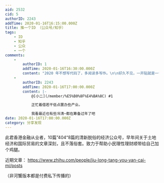```yaml
---
aid: 2532
cid: 5
authorID: 2243
addTime: 2020-01-16T16:15:00.000Z
title: 推一个ID （公众号/知乎）
tags:
    - ID
    - 知乎
    - 公众
    - 一个
comments:
    -
        authorID: 1
        addTime: 2020-01-16T16:30:00.000Z
        content: "2020 年不想写代码了，多阅读多写作。\n\n好久不见，一开贴就是一个大牛\U0001F638\U0001F638\U0001F638"
    -
        authorID: 2243
        addTime: 2020-01-16T17:00:00.000Z
        content: |-
            @[小二](/member/%E5%B0%8F%E4%BA%8C) #1

            正忙着借若干低点置办些产业。

            我看最近也有些冷清~都在筹备过年了吧
date: 2020-01-16T17:00:00.000Z
category: 分享发现
---
```


此君香港金融从业者，10篇”404“8篇的清新脱俗的经济公众号，早年间关于土地经济和国际贸易的文章深刻，且不落俗套。致力于帮助小民理性理财顺带给自己加个鸡腿。

近期文章： https://www.zhihu.com/people/jiu-long-tang-you-yan-cai-mi/posts

（非河蟹版本都是付费私下传播的）
